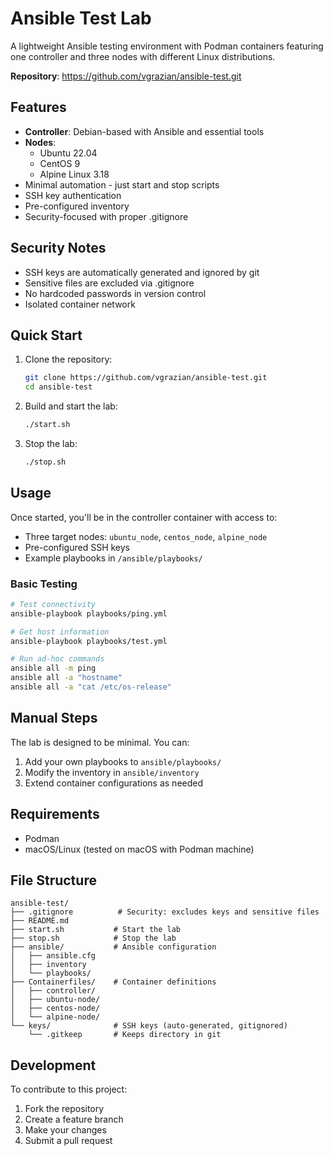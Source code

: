 # Ansible Test Lab

A lightweight Ansible testing environment with Podman containers featuring one controller and three nodes with different Linux distributions.

**Repository**: <https://github.com/vgrazian/ansible-test.git>

## Features

- **Controller**: Debian-based with Ansible and essential tools
- **Nodes**:
  - Ubuntu 22.04
  - CentOS 9
  - Alpine Linux 3.18
- Minimal automation - just start and stop scripts
- SSH key authentication
- Pre-configured inventory
- Security-focused with proper .gitignore

## Security Notes

- SSH keys are automatically generated and ignored by git
- Sensitive files are excluded via .gitignore
- No hardcoded passwords in version control
- Isolated container network

## Quick Start

1. Clone the repository:

   ```bash
   git clone https://github.com/vgrazian/ansible-test.git
   cd ansible-test
   ```

2. Build and start the lab:

   ```bash
   ./start.sh
   ```

3. Stop the lab:

   ```bash
   ./stop.sh
   ```

## Usage

Once started, you'll be in the controller container with access to:

- Three target nodes: `ubuntu_node`, `centos_node`, `alpine_node`
- Pre-configured SSH keys
- Example playbooks in `/ansible/playbooks/`

### Basic Testing

```bash
# Test connectivity
ansible-playbook playbooks/ping.yml

# Get host information
ansible-playbook playbooks/test.yml

# Run ad-hoc commands
ansible all -m ping
ansible all -a "hostname"
ansible all -a "cat /etc/os-release"
```

## Manual Steps

The lab is designed to be minimal. You can:

1. Add your own playbooks to `ansible/playbooks/`
2. Modify the inventory in `ansible/inventory`
3. Extend container configurations as needed

## Requirements

- Podman
- macOS/Linux (tested on macOS with Podman machine)

## File Structure

```
ansible-test/
├── .gitignore          # Security: excludes keys and sensitive files
├── README.md
├── start.sh           # Start the lab
├── stop.sh            # Stop the lab
├── ansible/           # Ansible configuration
│   ├── ansible.cfg
│   ├── inventory
│   └── playbooks/
├── Containerfiles/    # Container definitions
│   ├── controller/
│   ├── ubuntu-node/
│   ├── centos-node/
│   └── alpine-node/
└── keys/              # SSH keys (auto-generated, gitignored)
    └── .gitkeep       # Keeps directory in git
```

## Development

To contribute to this project:

1. Fork the repository
2. Create a feature branch
3. Make your changes
4. Submit a pull request
